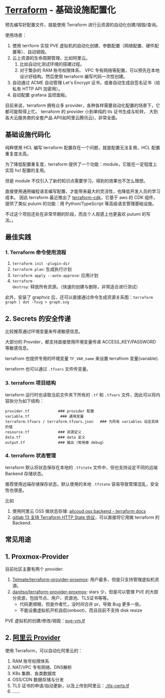 # [Terraform](https://github.com/hashicorp/terraform) - 基础设施配置化

预先编写好配置文件，就能使用 Terraform 进行云资源的自动化创建/销毁/查询。

使用场景：

1. 使用 terrform 实现 PVE 虚拟机的自动化创建、参数配置（网络配置、硬件配置等）、自动销毁。
4. 云上资源的生命周期管理，比如阿里云。
    1. 比如自动化测试环境的搭建过程。
    2. 对于繁杂的 RAM 账号权限体系、 VPC 专有网络等配置，可以预先在本地设计好结构，然后使用 terraform 编写代码一次性创建。
5. 自动通过 ACME 自动管理 Let's Encrypt 证书，或者自动生成自签名证书（给私有 HTTP API 加密用）。
6. 自动配置 grafana 监控面板。

目前来说，terraform 拥有众多 provider，各种各样需要自动化配置的场景下，它都可能帮得上忙。
terraform 的 provider 小到单纯的 tls 证书生成与轮转， 大到各大云服务商的全套产品 API(如阿里云腾讯云)，非常全面。

## 基础设施代码化

纯粹使用 HCL 编写 terraform 配置存在一个问题，就是配置无法复用，HCL 配置重复度太高。


为了降低配置重复度，terraform 提供了一个功能：module，它能在一定程度上实现 hcl 配置的复用。

但是 module 不仅引入了新的知识点需要学习，得到的效果也不怎么理想。

直接使用通用编程语言编写配置，才能带来最大的灵活性，也降低开发人员的学习成本。
因此 terraform 最近推出了 [terraform-cdk](https://github.com/hashicorp/terraform-cdk)，它基于 aws 的 CDK 组件，提供了类似 pulumi 的功能：用 Python/TypeScript 等高级语言管理基础设施。

不过这个项目还处在非常早期的阶段，而且个人观感上也更喜欢 pulumi 的写法。。

## 最佳实践

### 1. Terraform 命令使用流程

1. `terraform init -plugin-dir `
2. `terraform plan`: 生成执行计划
3. `terraform apply --auto-approve`: 应用计划
4. `terraform destroy`: 释放所有资源。（快速的创建与删除，非常适合进行测试）

此外，安装了 graphviz 后，还可以直接通过命令生成资源关系图：`terraform graph | dot -Tsvg > graph.svg`


## 2. Secrets 的安全传递

比较推荐通过环境变量来传递敏感信息。

大部分的 Provider，都支持直接使用环境变量传递 ACCESS_KEY/PASSWORD 等敏感信息。

terrafrom 也提供专用的环境变量 `TF_VAR_name` 来设置 terrafrom 变量(variable).

terraform 也可以通过 `.tfvars` 文件传变量。

### 3.  terraform 项目结构

terraform 运行时也读取当前文件夹下所有的 `.tf` 和 `.tfvars` 文件，因此可以将内容拆分为如下结构：

```shell
provider.tf             ### provider 配置
variable.tf              ### 通用变量
terraform.tfvars / terraform.tfvars.json   ### 为所有 variables 设定具体的值 
resource.tf             ### 资源定义
data.tf                 ### data 定义
output.tf               ### 输出（常用做 debug）
```

### 4. terraform 状态管理

terraform 默认将状态保存在本地的 `.tfstate` 文件中，但也支持设定不同的远端 Backend 存储状态。

推荐使用远端存储保存状态，默认使用的本地 `.tfstate` 容易导致管理混乱，安全性也很差。

比如

1. 使用阿里云 OSS 做状态存储: [alicoud oss backend - terraform docs](https://www.terraform.io/docs/backends/types/oss.html)
1. [gitlab 13 支持 Terraform HTTP State 协议](https://github.com/pulumi/pulumi/issues/4727)，可以直接将它用做 terraform 的 Backend.


## 常见用途

## 1. Proxmox-Provider

目前社区主要有两个 provider:

1. [Telmate/terraform-provider-proxmox](https://github.com/Telmate/terraform-provider-proxmox/): 用户最多，但是只支持管理虚拟机资源。
1. [danitso/terraform-provider-proxmox](https://github.com/danitso/terraform-provider-proxmox): stars 少，但是可以管理 PVE 的大部分资源，包括节点、用户、资源池、TLS证书等等。
    - 代码更顺眼，但是作者忙，没时间合并 pr，导致 Bug 更多一些。
    - 不能设置虚拟机开机自启(onboot)，而且目前不支持 disk resize


PVE 虚拟机的创建/修改/销毁：[pve-vm.tf](./pve-vm.tf)

## 2. [阿里云 Provider](https://registry.terraform.io/providers/aliyun/alicloud/latest/docs)

使用 Terraform，可以自动化阿里云的：

1. RAM 账号权限体系
2. NAT/VPC 专有网络、DNS解析
3. K8s 集群、各类数据库
4. OSS/CDN 数据存储与分发
5. TLS 证书的申请/自动更新，以及上传到阿里云：[./tls-certs.tf](./tls-certs.tf)
6. ......


